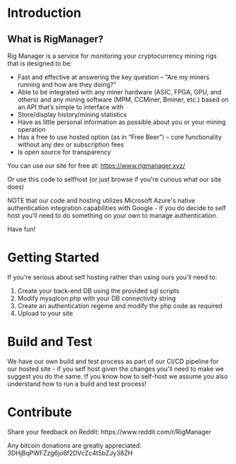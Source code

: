 # Introduction 
<h2>What is RigManager?</h2>
<p>Rig Manager is a service for monitoring your cryptocurrency mining rigs that is designed to be:</p>
<ul align='left'>
    <li>Fast and effective at answering the key question – “Are my miners running and how are they doing?”</li>
    <li>Able to be integrated with any miner hardware (ASIC, FPGA, GPU, and others) and any mining software (MPM, CCMiner, Bminer, etc.) based on an API that’s simple to interface with</li>
    <li>Store/display history/mining statistics</li>
    <li>Have as little personal information as possible about you or your mining operation</li>
    <li>Has a free to use hosted option (as in “Free Beer”) – core functionality without any dev or subscription fees</li>
    <li>Is open source for transparency</li>
</ul>

You can use our site for free at: https://www.rigmanager.xyz/

Or use this code to selfhost (or just browse if you're curious what our site does)

NOTE that our code and hosting utilizes Microsoft Azure's native authentication integration capabilities with Google - if you do decide to self host you'll need to do something on your own to manage authentication.

Have fun!

# Getting Started
If you're serious about self hosting rather than using ours you'll need to:
1.	Create your back-end DB using the provided sql scripts
2. Modify mysqlcon.php with your DB connectivity string
3.	Create an authentication regeme and modify the php code as required
4.	Upload to your site

# Build and Test
We have our own build and test process as part of our CI/CD pipeline for our hosted site - if you self host given the changes you'll need to make we suggest you do the same.  If you know how to self-host we assume you also understand how to run a build and test process!

# Contribute
<p>Share your feedback on Reddit: https://www.reddit.com/r/RigManager</p>
<p>Any bitcoin donations are greatly appreciated: 3DHjBqPWFZzg6jo6f2DVcZc4t5bZJy38ZH</p>
